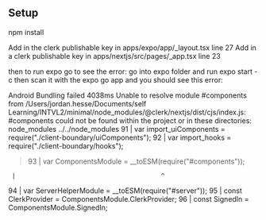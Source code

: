 ## Setup

npm install 

Add in the clerk publishable key in apps/expo/app/\_layout.tsx line 27
Add in a clerk publishable key in apps/nextjs/src/pages/\_app.tsx line 23

then to run expo go to see the error:
go into expo folder and run
expo start -c
then scan it with the expo go app and you should see this error:

Android Bundling failed 4038ms
Unable to resolve module #components from /Users/jordan.hesse/Documents/self Learning/INTVL2/minimal/node_modules/@clerk/nextjs/dist/cjs/index.js: #components could not be found within the project or in these directories:
node_modules
../../node_modules
91 | var import_uiComponents = require("./client-boundary/uiComponents");
92 | var import_hooks = require("./client-boundary/hooks");

> 93 | var ComponentsModule = \_\_toESM(require("#components"));

     |                                         ^

94 | var ServerHelperModule = \_\_toESM(require("#server"));
95 | const ClerkProvider = ComponentsModule.ClerkProvider;
96 | const SignedIn = ComponentsModule.SignedIn;
